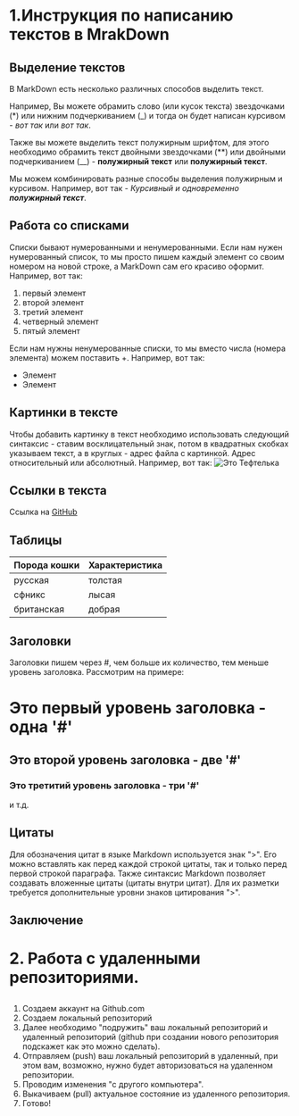 # 1.Инструкция по написанию текстов в MrakDown

## Выделение текстов

В MarkDown есть несколько различных способов выделить текст. 

Например, Вы можете обрамить слово (или кусок текста) звездочками (*) или нижним подчеркиванием (_) и тогда он будет написан курсивом - *вот так* или _вот так_.

Также вы можете выделить текст полужирным шрифтом, для этого необходимо обрамить текст двойными звездочками (**) или двойными подчеркиванием (__) - **полужирный текст** или __полужирный текст__.

Мы можем комбинировать разные способы выделения полужирным и курсивом. Например, вот так - _Курсивный и одновременно **полужирный текст**_.

## Работа со списками

Списки бывают нумерованными и ненумерованными. Если нам нужен нумерованный список, то мы просто пишем каждый элемент со своим номером на новой строке, а MarkDown сам его красиво оформит. Например, вот так:
1. первый элемент
2. второй элемент
3. третий элемент
4. четверный элемент
5. пятый элемент

Если нам нужны ненумерованные списки, то мы вместо числа (номера элемента) можем поставить +. Например, вот так:
+ Элемент
+ Элемент

## Картинки в тексте

Чтобы добавить картинку в текст необходимо использовать следующий синтаксис - ставим восклицательный знак, потом в квадратных скобках указываем текст, а в круглых - адрес файла с картинкой. Адрес относительный или абсолютный. Например, вот так:
![Это Тефтелька](Teftelka.jpg)

## Ссылки в текста

Ссылка на [GitHub](https://github.com/)

## Таблицы

| Порода кошки | Характеристика |
| --- | --- |
| русская | толстая |
| сфникс | лысая |
| британская | добрая |


## Заголовки

Заголовки пишем через #, чем больше их количество, тем меньше уровень заголовка. Рассмотрим на примере:
# Это первый уровень заголовка - одна '#'
## Это второй уровень заголовка - две '#'
### Это третитий уровень заголовка - три '#'
и т.д.

## Цитаты

Для обозначения цитат в языке Markdown используется знак ">". Его можно вставлять как перед каждой строкой цитаты, так и только перед первой строкой параграфа.
Также синтаксис Markdown позволяет создавать вложенные цитаты (цитаты внутри цитат). Для их разметки требуется дополнительные уровни знаков цитирования ">". 



## Заключение





# 2. Работа с удаленными репозиториями.
## 
1. Создаем аккаунт на Github.com
2. Создаем локальный репозиторий
3. Далее необходимо "подружить" ваш локальный репозиторий и удаленный репозиторий (github при создании нового репозитория подскажет как это можно сделать).
4. Отправляем (push) ваш локальный репозиторий в удаленный, при этом вам, возможно, нужно будет авторизоваться на удаленном репозитории.
5. Проводим изменения "с другого компьютера".
6. Выкачиваем (pull) актуальное состояние из удаленного репозитория.
7. Готово! 
